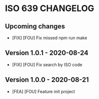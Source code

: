 # ISO 639 CHANGELOG

## Upcoming changes

- [FIX] [FOU] Fix missed npm run make

## Version 1.0.1 - 2020-08-24

- [FIX] [FOU] Fix search by ISO code

## Version 1.0.0 - 2020-08-21

- [FEA] [FOU] Feature init project
